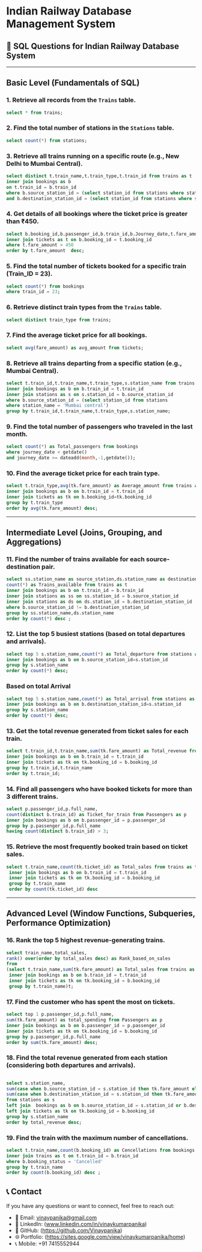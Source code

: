# Indian Railway Database Management System

## 📌 SQL Questions for Indian Railway Database System

---

## **Basic Level (Fundamentals of SQL)**

### 1. Retrieve all records from the `Trains` table.
```sql
select * from trains;
```

### 2. Find the total number of stations in the `Stations` table.
```sql
select count(*) from stations;
```

### 3. Retrieve all trains running on a specific route (e.g., New Delhi to Mumbai Central).
```sql
select distinct t.train_name,t.train_type,t.train_id from trains as t
inner join bookings as b
on t.train_id = b.train_id
where b.source_station_id = (select station_id from stations where station_name = 'New Delhi')
and b.destination_station_id = (select station_id from stations where station_name = 'Mumbai Central');
```

### 4. Get details of all bookings where the ticket price is greater than ₹450.
```sql
select b.booking_id,b.passenger_id,b.train_id,b.Journey_date,t.fare_amount  from bookings as b
inner join tickets as t on b.booking_id = t.booking_id
where t.fare_amount > 450
order by t.fare_amount  desc;
```

### 5. Find the total number of tickets booked for a specific train (Train_ID = 23).
```sql
select count(*) from bookings
where train_id = 23;
```

### 6. Retrieve distinct train types from the `Trains` table.
```sql
select distinct train_type from trains;
```

### 7. Find the average ticket price for all bookings.
```sql
select avg(fare_amount) as avg_amount from tickets;
```

### 8. Retrieve all trains departing from a specific station (e.g., Mumbai Central).
```sql
select t.train_id,t.train_name,t.train_type,s.station_name from trains as t
inner join bookings as b on b.train_id = t.train_id
inner join stations as s on s.station_id = b.source_station_id
where b.source_station_id = (select station_id from stations
where station_name = 'Mumbai central')
group by t.train_id,t.train_name,t.train_type,s.station_name;
```

### 9. Find the total number of passengers who traveled in the last month.
```sql
select count(*) as Total_passengers from bookings
where journey_date < getdate()
and journey_date >= dateadd(month,-1,getdate());
```

### 10. Find the average ticket price for each train type.
```sql
select t.train_type,avg(tk.fare_amount) as Average_amount from trains as t
inner join bookings as b on b.train_id = t.train_id
inner join tickets as tk on b.booking_id=tk.booking_id
group by t.train_type
order by avg(tk.fare_amount) desc;
```

---

## **Intermediate Level (Joins, Grouping, and Aggregations)**

### 11. Find the number of trains available for each source-destination pair.
```sql
select ss.station_name as source_station,ds.station_name as destination_station,
count(*) as Trains_available from trains as t
inner join bookings as b on t.train_id = b.train_id
inner join stations as ss on ss.station_id = b.source_station_id
inner join stations as ds on ds.station_id = b.destination_station_id
where b.source_station_id != b.destination_station_id
group by ss.station_name,ds.station_name
order by count(*) desc ;
```

### 12. List the top 5 busiest stations (based on total departures and arrivals).
```sql
select top 5 s.station_name,count(*) as Total_departure from stations as s
inner join bookings as b on b.source_station_id=s.station_id
group by s.station_name
order by count(*) desc;
```
### Based on total Arrival

```sql
select top 5 s.station_name,count(*) as Total_arrival from stations as s
inner join bookings as b on b.destination_station_id=s.station_id
group by s.station_name
order by count(*) desc;
```

### 13. Get the total revenue generated from ticket sales for each train.
```sql
select t.train_id,t.train_name,sum(tk.fare_amount) as Total_revenue from trains as t
inner join bookings as b on b.train_id = t.train_id
inner join tickets as tk on tk.booking_id = b.booking_id
group by t.train_id,t.train_name
order by t.train_id;
```

### 14. Find all passengers who have booked tickets for more than 3 different trains.
```sql
select p.passenger_id,p.full_name,
count(distinct b.train_id) as Ticket_for_train from Passengers as p
inner join bookings as b on b.passenger_id = p.passenger_id
group by p.passenger_id,p.full_name
having count(distinct b.train_id) > 3;
```

### 15. Retrieve the most frequently booked train based on ticket sales.
```sql
select t.train_name,count(tk.ticket_id) as Total_sales from trains as t
 inner join bookings as b on b.train_id = t.train_id
 inner join tickets as tk on tk.booking_id = b.booking_id
 group by t.train_name
 order by count(tk.ticket_id) desc
```

---

## **Advanced Level (Window Functions, Subqueries, Performance Optimization)**

### 16. Rank the top 5 highest revenue-generating trains.
```sql
select train_name,total_sales,
rank() over(order by total_sales desc) as Rank_based_on_sales
from
(select t.train_name,sum(tk.fare_amount) as Total_sales from trains as t
 inner join bookings as b on b.train_id = t.train_id
 inner join tickets as tk on tk.booking_id = b.booking_id
 group by t.train_name)t;
```

### 17. Find the customer who has spent the most on tickets.
```sql
select top 1 p.passenger_id,p.full_name,
sum(tk.fare_amount) as total_spending from Passengers as p
inner join bookings as b on b.passenger_id = p.passenger_id
inner join tickets as tk on tk.booking_id = b.booking_id
group by p.passenger_id,p.full_name
order by sum(tk.fare_amount) desc;
```

### 18. Find the total revenue generated from each station (considering both departures and arrivals).
```sql

select s.station_name,
sum(case when b.source_station_id = s.station_id then tk.fare_amount else 0 end) +
sum(case when b.destination_station_id = s.station_id then tk.fare_amount else 0 end) as total_revenue
from stations as s
left join  bookings as b on b.source_station_id = s.station_id or b.destination_station_id = s.station_id
left join tickets as tk on tk.booking_id = b.booking_id
group by s.station_name
order by total_revenue desc;

```

### 19. Find the train with the maximum number of cancellations.
```sql
select t.train_name,count(b.booking_id) as Cencellations from bookings as b
inner join trains as t on t.train_id = b.train_id
where b.booking_status = 'Cancelled'
group by t.train_name
order by count(b.booking_id) desc ;
```

## 📞 Contact

If you have any questions or want to connect, feel free to reach out:

- 📧 Email: vinaypanika@gmail.com
- 💼 LinkedIn: (www.linkedin.com/in/vinaykumarpanika)
- 📂 GitHub: (https://github.com/Vinaypanika)
- 🌐 Portfolio: (https://sites.google.com/view/vinaykumarpanika/home)
- 📞 Mobile: +91 7415552944



